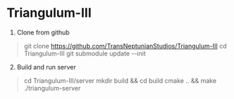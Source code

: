 # Triangulum-III
   
1. Clone from github
> git clone https://github.com/TransNeptunianStudios/Triangulum-III
> cd Triangulum-III
> git submodule update --init

2. Build and run server
> cd Triangulum-III/server
> mkdir build && cd build
> cmake .. && make
> ./triangulum-server

